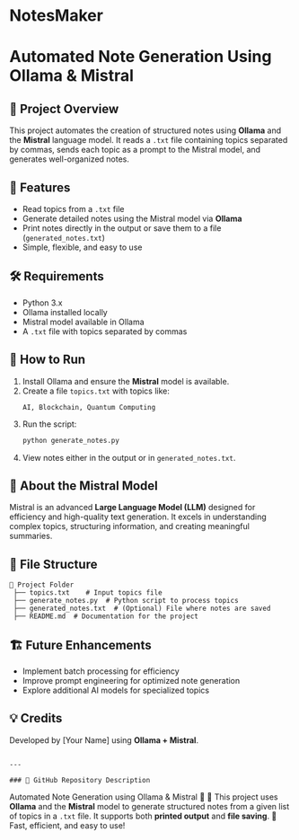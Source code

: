 # NotesMaker

# Automated Note Generation Using Ollama & Mistral

## 📌 Project Overview
This project automates the creation of structured notes using **Ollama** and the **Mistral** language model. It reads a `.txt` file containing topics separated by commas, sends each topic as a prompt to the Mistral model, and generates well-organized notes.

## 🚀 Features
- Read topics from a `.txt` file
- Generate detailed notes using the Mistral model via **Ollama**
- Print notes directly in the output or save them to a file (`generated_notes.txt`)
- Simple, flexible, and easy to use

## 🛠️ Requirements
- Python 3.x
- Ollama installed locally
- Mistral model available in Ollama
- A `.txt` file with topics separated by commas

## 📖 How to Run
1. Install Ollama and ensure the **Mistral** model is available.
2. Create a file `topics.txt` with topics like:
   ```
   AI, Blockchain, Quantum Computing
   ```
3. Run the script:
   ```bash
   python generate_notes.py
   ```
4. View notes either in the output or in `generated_notes.txt`.

## 🧠 About the Mistral Model
Mistral is an advanced **Large Language Model (LLM)** designed for efficiency and high-quality text generation. It excels in understanding complex topics, structuring information, and creating meaningful summaries.

## 📂 File Structure
```
📂 Project Folder
 ├── topics.txt    # Input topics file
 ├── generate_notes.py  # Python script to process topics
 ├── generated_notes.txt  # (Optional) File where notes are saved
 ├── README.md  # Documentation for the project
```

## 🏗️ Future Enhancements
- Implement batch processing for efficiency
- Improve prompt engineering for optimized note generation
- Explore additional AI models for specialized topics

## 💡 Credits
Developed by [Your Name] using **Ollama + Mistral**.

```

---

### 📌 GitHub Repository Description
```
Automated Note Generation using Ollama & Mistral 🤖
📌 This project uses **Ollama** and the **Mistral** model to generate structured notes from a given list of topics in a `.txt` file. It supports both **printed output** and **file saving**.
🚀 Fast, efficient, and easy to use!

